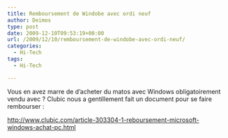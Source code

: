 ```yaml
---
title: Remboursement de Windobe avec ordi neuf
author: Deimos
type: post
date: 2009-12-10T09:53:19+00:00
url: /2009/12/10/remboursement-de-windobe-avec-ordi-neuf/
categories:
  - Hi-Tech
tags:
  - Hi-Tech

---
```


Vous en avez marre de d’acheter du matos avec Windows obligatoirement vendu avec ? Clubic nous a gentillement fait un document pour se faire rembourser :
  
<http://www.clubic.com/article-303304-1-reboursement-microsoft-windows-achat-pc.html>
